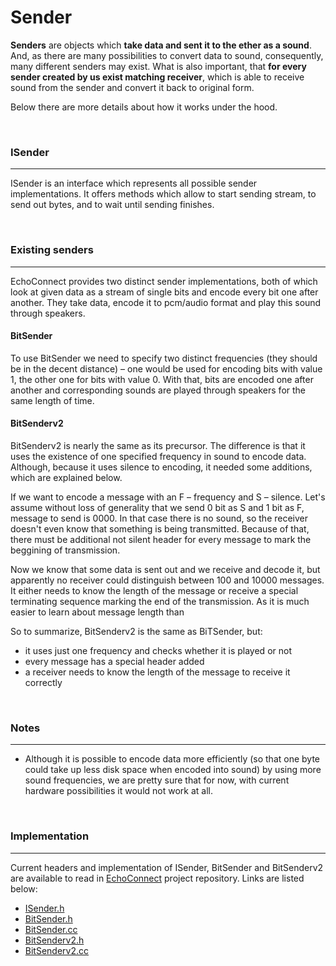 # Sender

**Senders** are objects which **take data and sent it to the ether as a sound**. And, as there are many possibilities to convert data to sound, consequently, many different senders may exist. What is also important, that **for every sender created by us exist matching receiver**, which is able to receive sound from the sender and convert it back to original form.



Below there are more details about how it works under the hood.


<br>

### ISender

- - -

ISender is an interface which represents all possible sender implementations. It offers methods which allow to start sending stream, to send out bytes, and to wait until sending finishes.


<br>

### Existing senders

- - -

EchoConnect provides two distinct sender implementations, both of which look at given data as a stream of single bits and encode every bit one after another. They take data, encode it to pcm/audio format and play this sound through speakers.


#### BitSender

To use BitSender we need to specify two distinct frequencies (they should be in the decent distance) &ndash; one would be used for encoding bits with value 1, the other one for bits with value 0. With that, bits are encoded one after another and corresponding sounds are played through speakers for the same length of time.


#### BitSenderv2

BitSenderv2 is nearly the same as its precursor. The difference is that it uses the existence of one specified frequency in sound to encode data. Although, because it uses silence to encoding, it needed some additions, which are explained below.

If we want to encode a message with an F &ndash; frequency and S &ndash; silence. Let's assume without loss of generality that we send 0 bit as S and 1 bit as F, message to send is 0000. In that case there is no sound, so the receiver doesn't even know that something is being transmitted. Because of that, there must be additional not silent header for every message to mark the beggining of transmission.

Now we know that some data is sent out and we receive and decode it, but apparently no receiver could distinguish between 100 and 10000 messages. It either needs to know the length of the message or receive a special terminating sequence marking the end of the transmission. As it is much easier to learn about message length than

So to summarize, BitSenderv2 is the same as BiTSender, but:
- it uses just one frequency and checks whether it is played or not
- every message has a special header added
- a receiver needs to know the length of the message to receive it correctly


<br>

### Notes

- - -

- Although it is possible to encode data more efficiently (so that one byte could take up less disk space when encoded into sound) by using more sound frequencies, we are pretty sure that for now, with current hardware possibilities it would not work at all.


<br>

### Implementation

- - -

Current headers and implementation of ISender, BitSender and BitSenderv2 are available to read in [EchoConnect](https://github.com/Lorak-mmk/EchoConnect) project repository. Links are listed below:

- [ISender.h](https://github.com/Lorak-mmk/EchoConnect/blob/master/libecho/src/ISender.h)
- [BitSender.h](https://github.com/Lorak-mmk/EchoConnect/blob/master/libecho/src/BitSender.h)
- [BitSender.cc](https://github.com/Lorak-mmk/EchoConnect/blob/master/libecho/src/BitSender.cc)
- [BitSenderv2.h](https://github.com/Lorak-mmk/EchoConnect/blob/master/libecho/src/BitSenderv2.h)
- [BitSenderv2.cc](https://github.com/Lorak-mmk/EchoConnect/blob/master/libecho/src/BitSenderv2.cc)

